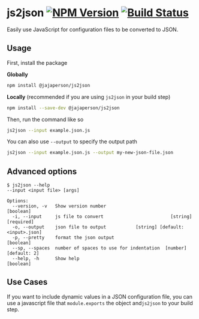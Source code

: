 # js2json [![NPM Version](https://img.shields.io/npm/v/@jajaperson/js2json.svg?style=for-the-badge)](https://www.npmjs.com/package/@jajaperson/js2json) [![Build Status](https://img.shields.io/travis/com/jajaperson/js2json.svg?style=for-the-badge)](https://www.npmjs.com/package/@jajaperson/js2json)
Easily use JavaScript for configuration files to be converted to JSON.

## Usage
First, install the package

**Globally**
```sh
npm install @jajaperson/js2json
```
**Locally**
(recommended if you are using `js2json` in your build step)
```sh
npm install --save-dev @jajaperson/js2json
```

Then, run the command like so

```sh
js2json --input example.json.js
```

You can also use `--output` to specify the output path

```sh
js2json --input example.json.js --output my-new-json-file.json
```

## Advanced options
```
$ js2json --help
--input <input file> [args]

Options:
  --version, -v   Show version number                                  [boolean]
  -i, --input     js file to convert                         [string] [required]
  -o, --output    json file to output           [string] [default: <input>.json]
  -p, --pretty    format the json output                               [boolean]
  --sp, --spaces  number of spaces to use for indentation  [number] [default: 2]
  --help, -h      Show help                                            [boolean]
```

## Use Cases
If you want to include dynamic values in a JSON configuration file, you can use
a javascript file that `module.exports` the object and`js2json` to your build
step.
